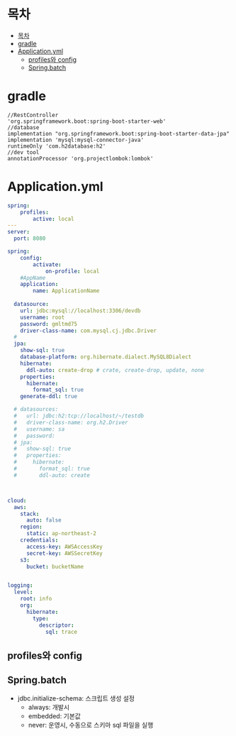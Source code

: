 # 목차
- [목차](#목차)
- [gradle](#gradle)
- [Application.yml](#applicationyml)
  - [profiles와 config](#profiles와-config)
  - [Spring.batch](#springbatch)

# gradle
```
//RestController
'org.springframework.boot:spring-boot-starter-web'
//database
implementation "org.springframework.boot:spring-boot-starter-data-jpa"
implementation 'mysql:mysql-connector-java'
runtimeOnly 'com.h2database:h2'
//dev tool
annotationProcessor 'org.projectlombok:lombok'

```

# Application.yml

```yml
spring:
    profiles:
        active: local
---
server:
  port: 8080

spring:
    config:
        activate:
            on-profile: local
    #AppName
    application:
        name: ApplicationName
    
  datasource:
    url: jdbc:mysql://localhost:3306/devdb
    username: root
    password: gmltmd75
    driver-class-name: com.mysql.cj.jdbc.Driver
  #
  jpa:
    show-sql: true
    database-platform: org.hibernate.dialect.MySQL8Dialect
    hibernate:
      ddl-auto: create-drop # crate, create-drop, update, none
    properties:
      hibernate:
        format_sql: true
    generate-ddl: true 

  # datasources:
  #   url: jdbc:h2:tcp://localhost/~/testdb
  #   driver-class-name: org.h2.Driver
  #   username: sa
  #   password: 
  # jpa:
  #   show-sql: true
  #   properties:
  #     hibernate:
  #       format_sql: true
  #       ddl-auto: create



cloud:
  aws:
    stack:
      auto: false
    region:
      static: ap-northeast-2
    credentials:
      access-key: AWSAccessKey
      secret-key: AWSSecretKey
    s3:
      bucket: bucketName


logging:
  level:
    root: info
    org:
      hibernate:
        type:
          descriptor:
            sql: trace


```
## profiles와 config



## Spring.batch


- jdbc.initialize-schema: 스크립트 생성 설정
  - always: 개발시
  - embedded: 기본값
  - never: 운영시, 수동으로 스키마 sql 파일을 실행
